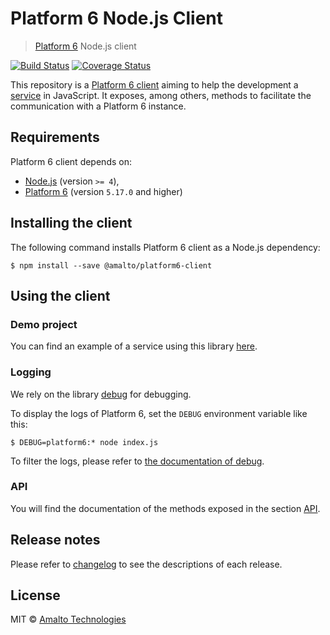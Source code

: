 # Platform 6 Node.js Client

> [Platform 6](https://documentation.amalto.com/b2box/master/) Node.js client

[![Build Status](https://api.travis-ci.org/amalto/platform6-client-nodejs.svg?brancgh=master)](https://travis-ci.org/amalto/platform6-client-nodejs)
[![Coverage Status](https://coveralls.io/repos/github/amalto/platform6-client-nodejs/badge.svg?branch=master)](https://coveralls.io/github/amalto/platform6-client-nodejs?branch=master)

This repository is a [Platform 6 client](https://documentation.amalto.com/b2box/master/developer-guide/platform6-clients/) aiming to help the development a [service](https://documentation.amalto.com/b2box/master/developer-guide/getting-started/) in JavaScript.
It exposes, among others, methods to facilitate the communication with a Platform 6 instance.

## Requirements

Platform 6 client depends on:

- [Node.js](https://nodejs.org/en/) (version `>= 4`),
- [Platform 6](https://documentation.amalto.com/b2box/master/user-guide/getting-started/) (version `5.17.0` and higher)

## Installing the client

The following command installs Platform 6 client as a Node.js dependency:

```console
$ npm install --save @amalto/platform6-client
```

## Using the client

### Demo project

You can find an example of a service using this library [here](https://github.com/amalto/platform6-service-typescript).

### Logging

We rely on the library [debug](https://github.com/visionmedia/debug) for debugging.

To display the logs of Platform 6, set the `DEBUG` environment variable like this:

```console
$ DEBUG=platform6:* node index.js
```

To filter the logs, please refer to [the documentation of debug](https://github.com/visionmedia/debug#debug).

### API

You will find the documentation of the methods exposed in the section [API](https://github.com/amalto/platform6-client-nodejs/blob/master/API.md).

## Release notes

Please refer to [changelog](./CHANGELOG.md) to see the descriptions of each release.

## License

MIT © [Amalto Technologies](https://www.amalto.com/)
